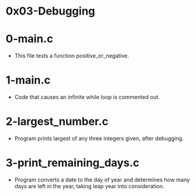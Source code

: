 # 0x03-Debugging

# 0-main.c
* This file tests a function positive_or_negative.

# 1-main.c
* Code that causes an infinite while loop is commented out.

# 2-largest_number.c
* Program prints largest of any three integers given, after debugging.

# 3-print_remaining_days.c
* Program converts a date to the day of year and determines how many days are left in the year, taking leap year into consideration.
